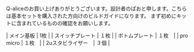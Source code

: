 Q-aliceのお買い上げありがとうございます。設計者のぱおと申します。こちらは基本セットを購入された方向けのビルドガイドになります。
まず初めにキットに含まれているものの確認をお願いします。

| メイン基板 | 1枚 |
| スイッチプレート | １枚 |
| ボトムプレート | １枚　|
| pro micro | １枚　|
| 2uスタビライザー　| ３個 |
